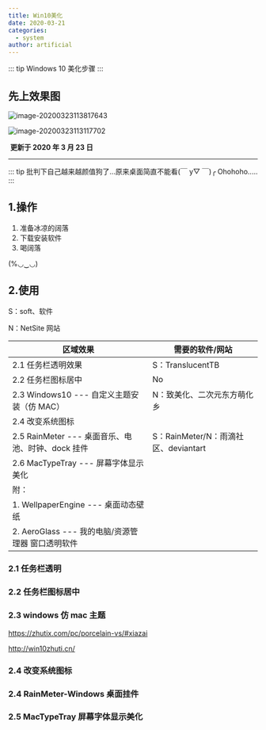 ```yaml
---
title: Win10美化
date: 2020-03-21
categories:
  - system
author: artificial
---
```


::: tip
Windows 10 美化步骤
:::

## 先上效果图

![image-20200323113817643](http://qwewq.oss-cn-hangzhou.aliyuncs.com/mu/image-20200323113117702.png?OSSAccessKeyId=LTAI4Fgt1PzDWZ6UR18T7m12&Expires=1585135254&Signature=8K0iG3FFhSajPhIZhg9R%2FVsEKSY%3D)

![image-20200323113117702](http://qwewq.oss-cn-hangzhou.aliyuncs.com/mu/image-20200323113817643.png?OSSAccessKeyId=LTAI4Fgt1PzDWZ6UR18T7m12&Expires=1585135266&Signature=pCFZfm6%2BGAzVRoD7R05Ara%2BHkJk%3D)

​ **更新于 2020 年 3 月 23 日**

---

::: tip
批判下自己越来越颜值狗了...原来桌面简直不能看(￣ y▽ ￣)╭ Ohohoho.....
:::

## 1.操作

1. 准备冰凉的阔落
2. 下载安装软件
3. 喝阔落

(%◡‿◡)

## 2.使用

S：soft、软件

N：NetSite 网站

| 区域效果                                          | 需要的软件/网站                      |
| ------------------------------------------------- | ------------------------------------ |
| 2.1 任务栏透明效果                                | S：TranslucentTB                     |
| 2.2 任务栏图标居中                                | No                                   |
| 2.3 Windows10 --- 自定义主题安装（仿 MAC）        | N：致美化、二次元东方萌化乡          |
| 2.4 改变系统图标                                  |                                      |
| 2.5 RainMeter --- 桌面音乐、电池、时钟、dock 挂件 | S：RainMeter/N：雨滴社区、deviantart |
| 2.6 MacTypeTray --- 屏幕字体显示美化              |                                      |
| 附：                                              |                                      |
| 1. WellpaperEngine --- 桌面动态壁纸               |                                      |
| 2. AeroGlass --- 我的电脑/资源管理器 窗口透明软件 |                                      |

### 2.1 任务栏透明

### 2.2 任务栏图标居中

### 2.3 windows 仿 mac 主题

https://zhutix.com/pc/porcelain-vs/#xiazai

http://win10zhuti.cn/

### 2.4 改变系统图标

### 2.4 RainMeter-Windows 桌面挂件

### 2.5 MacTypeTray 屏幕字体显示美化

